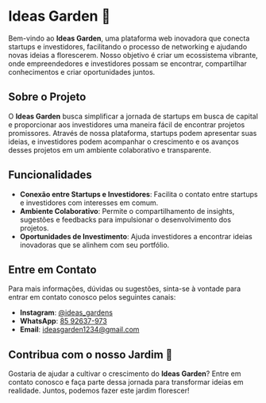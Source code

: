 # Ideas Garden 🌱

Bem-vindo ao **Ideas Garden**, uma plataforma web inovadora que conecta startups e investidores, facilitando o processo de networking e ajudando novas ideias a florescerem. Nosso objetivo é criar um ecossistema vibrante, onde empreendedores e investidores possam se encontrar, compartilhar conhecimentos e criar oportunidades juntos.

## Sobre o Projeto

O **Ideas Garden** busca simplificar a jornada de startups em busca de capital e proporcionar aos investidores uma maneira fácil de encontrar projetos promissores. Através de nossa plataforma, startups podem apresentar suas ideias, e investidores podem acompanhar o crescimento e os avanços desses projetos em um ambiente colaborativo e transparente.

## Funcionalidades

- **Conexão entre Startups e Investidores**: Facilita o contato entre startups e investidores com interesses em comum.
- **Ambiente Colaborativo**: Permite o compartilhamento de insights, sugestões e feedbacks para impulsionar o desenvolvimento dos projetos.
- **Oportunidades de Investimento**: Ajuda investidores a encontrar ideias inovadoras que se alinhem com seu portfólio.

## Entre em Contato

Para mais informações, dúvidas ou sugestões, sinta-se à vontade para entrar em contato conosco pelos seguintes canais:

- **Instagram**: [@ideas_gardens](https://www.instagram.com/ideas_gardens/)
- **WhatsApp**: [85 92637-973](https://wa.me/558592637973)
- **Email**: [ideasgarden1234@gmail.com](mailto:ideasgarden1234@gmail.com)

## Contribua com o nosso Jardim 🌻

Gostaria de ajudar a cultivar o crescimento do **Ideas Garden**? Entre em contato conosco e faça parte dessa jornada para transformar ideias em realidade. Juntos, podemos fazer este jardim florescer!

